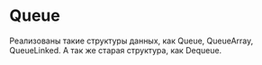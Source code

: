 # Queue
Реализованы такие структуры данных, как Queue, QueueArray, QueueLinked.
А так же старая структура, как Dequeue.
